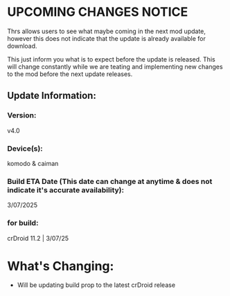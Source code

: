# UPCOMING CHANGES NOTICE
Thrs allows users to see what maybe coming in the next mod update, however this does not indicate that the update is already available for download.

This just inform you what is to expect before the update is released. This will change constantly while we are teating and implementing new changes to the mod before the next update releases.


## Update Information:

### Version:
v4.0

### Device(s):
komodo & caiman

### Build ETA Date (This date can change at anytime & does not indicate it's accurate availability):
3/07/2025

### for build:
crDroid 11.2 | 3/07/25

# What's Changing:
- Will be updating build prop to the latest crDroid release
